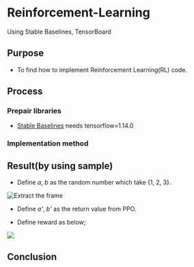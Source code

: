# Reinforcement-Learning
Using Stable Baselines, TensorBoard

## Purpose

* To find how to implement Reinforcement Learning(RL) code.

## Process

### Prepair libraries
* [Stable Baselines](https://stable-baselines.readthedocs.io/en/master/) needs tensorflow=1.14.0

### Implementation method

## Result(by using sample)

* Define *a*, *b* as the random number which take {1, 2, 3}.

![Extract the frame](https://github.com/takanyanta/Reinforcement-Learning-Study/blob/main/pic1.png "process1")

* Define *a'*, *b'* as the return value from PPO.

* Define reward as below;

<img src="https://latex.codecogs.com/gif.latex?Reward\left\{&space;\begin{array}{ll}&space;&plus;1&space;&&space;(|a&plus;b|-|a'&plus;b'|&space;\leqq&space;1)&space;\\&space;-1&space;&&space;(otherwise)&space;\end{array}&space;\right." /> 

## Conclusion

